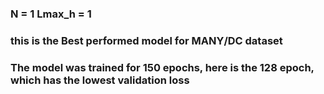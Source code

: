 ### N = 1 Lmax_h = 1
### this is the Best performed model for MANY/DC dataset
### The model was trained for 150 epochs, here is the 128 epoch, which has the lowest validation loss
